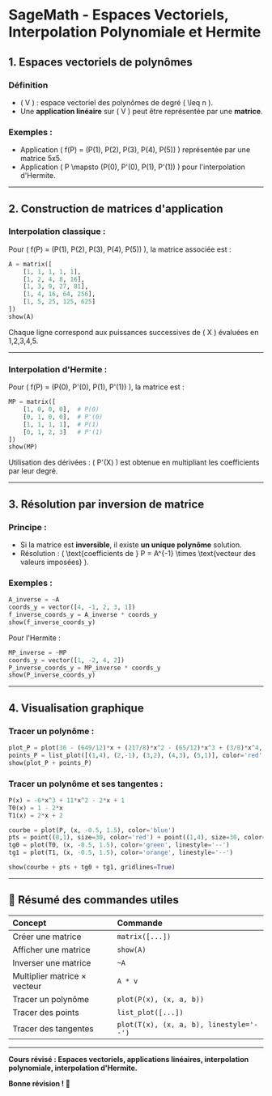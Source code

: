 # SageMath - Espaces Vectoriels, Interpolation Polynomiale et Hermite

## 1. Espaces vectoriels de polynômes

### **Définition**
- \( V \) : espace vectoriel des polynômes de degré \( \leq n \).
- Une **application linéaire** sur \( V \) peut être représentée par une **matrice**.

### **Exemples :**
- Application \( f(P) = (P(1), P(2), P(3), P(4), P(5)) \) représentée par une matrice 5x5.
- Application \( P \mapsto (P(0), P'(0), P(1), P'(1)) \) pour l'interpolation d'Hermite.

---

## 2. Construction de matrices d'application

### **Interpolation classique :**

Pour \( f(P) = (P(1), P(2), P(3), P(4), P(5)) \), la matrice associée est :

```python
A = matrix([
    [1, 1, 1, 1, 1],
    [1, 2, 4, 8, 16],
    [1, 3, 9, 27, 81],
    [1, 4, 16, 64, 256],
    [1, 5, 25, 125, 625]
])
show(A)
```

Chaque ligne correspond aux puissances successives de \( X \) évaluées en 1,2,3,4,5.

---

### **Interpolation d'Hermite :**

Pour \( f(P) = (P(0), P'(0), P(1), P'(1)) \), la matrice est :

```python
MP = matrix([
    [1, 0, 0, 0],  # P(0)
    [0, 1, 0, 0],  # P'(0)
    [1, 1, 1, 1],  # P(1)
    [0, 1, 2, 3]   # P'(1)
])
show(MP)
```

Utilisation des dérivées : \( P'(X) \) est obtenue en multipliant les coefficients par leur degré.

---

## 3. Résolution par inversion de matrice

### **Principe :**
- Si la matrice est **inversible**, il existe **un unique polynôme** solution.
- Résolution : \( \text{coefficients de } P = A^{-1} \times \text{vecteur des valeurs imposées} \).

### **Exemples :**

```python
A_inverse = ~A
coords_y = vector([4, -1, 2, 3, 1])
f_inverse_coords_y = A_inverse * coords_y
show(f_inverse_coords_y)
```

Pour l'Hermite :

```python
MP_inverse = ~MP
coords_y = vector([1, -2, 4, 2])
P_inverse_coords_y = MP_inverse * coords_y
show(P_inverse_coords_y)
```

---

## 4. Visualisation graphique

### **Tracer un polynôme :**

```python
plot_P = plot(36 - (649/12)*x + (217/8)*x^2 - (65/12)*x^3 + (3/8)*x^4, (x, 0.5, 5.5), color='blue', thickness=2)
points_P = list_plot([(1,4), (2,-1), (3,2), (4,3), (5,1)], color='red', size=30)
show(plot_P + points_P)
```

### **Tracer un polynôme et ses tangentes :**

```python
P(x) = -6*x^3 + 11*x^2 - 2*x + 1
T0(x) = 1 - 2*x
T1(x) = 2*x + 2

courbe = plot(P, (x, -0.5, 1.5), color='blue')
pts = point((0,1), size=30, color='red') + point((1,4), size=30, color='red')
tg0 = plot(T0, (x, -0.5, 1.5), color='green', linestyle='--')
tg1 = plot(T1, (x, -0.5, 1.5), color='orange', linestyle='--')

show(courbe + pts + tg0 + tg1, gridlines=True)
```

---

## 🎉 Résumé des commandes utiles

| Concept | Commande |
|:---|:---|
| Créer une matrice | `matrix([...])` |
| Afficher une matrice | `show(A)` |
| Inverser une matrice | `~A` |
| Multiplier matrice × vecteur | `A * v` |
| Tracer un polynôme | `plot(P(x), (x, a, b))` |
| Tracer des points | `list_plot([...])` |
| Tracer des tangentes | `plot(T(x), (x, a, b), linestyle='--')` |

---

**Cours révisé : Espaces vectoriels, applications linéaires, interpolation polynomiale, interpolation d'Hermite.**

**Bonne révision ! 🌟**
